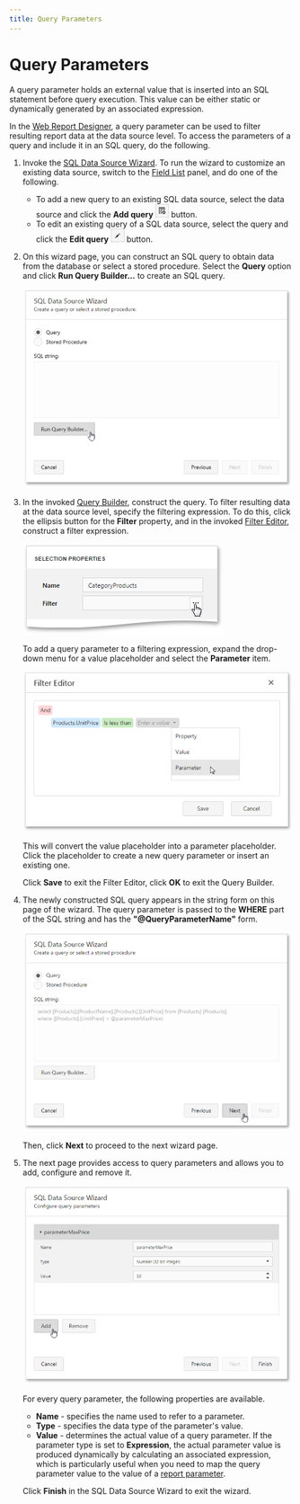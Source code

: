 ```yaml
---
title: Query Parameters
---
```

# Query Parameters
A query parameter holds an external value that is inserted into an SQL statement before query execution. This value can be either static or dynamically generated by an associated expression.

In the [Web Report Designer](../../../../../interface-elements-for-web/articles/report-designer.md), a query parameter can be used to filter resulting report data at the data source level. To access the parameters of a query and include it in an SQL query, do the following.
1. Invoke the [SQL Data Source Wizard](../../../../../interface-elements-for-web/articles/report-designer/wizards/sql-data-source-wizard.md). To run the wizard to customize an existing data source, switch to the [Field List](../../../../../interface-elements-for-web/articles/report-designer/interface-elements/field-list.md) panel, and do one of the following.
	* To add a new query to an existing SQL data source, select the data source and click the **Add query** ![web-report-designer-add-query](../../../../images/Img118474.png) button.
	* To edit an existing query of a SQL data source, select the query and click the **Edit query** ![web-report-designer-edit-query](../../../../images/Img118475.png) button.
2. On this wizard page, you can construct an SQL query to obtain data from the database or select a stored procedure. Select the **Query** option and click **Run Query Builder...** to create an SQL query.
	
	![sql-data-source-wizard-run-query-builder](../../../../images/Img118468.png)
3. In the invoked [Query Builder](../../../../../interface-elements-for-web/articles/report-designer/interface-elements/query-builder.md), construct the query. To filter resulting data at the data source level, specify the filtering expression. To do this, click the ellipsis button for the **Filter** property, and in the invoked [Filter Editor](../../../../../interface-elements-for-web/articles/report-designer/interface-elements/filter-editor.md), construct a filter expression.
	
	![sql-data-source-wizard-filter](../../../../images/Img118470.png)
	
	To add a query parameter to a filtering expression, expand the drop-down menu for a value placeholder and select the **Parameter** item.
	
	![sql-data-source-wizard-filter-editor](../../../../images/Img118471.png)
	
	This will convert the value placeholder into a parameter placeholder. Click the placeholder to create a new query parameter or insert an existing one.
	
	Click **Save** to exit the Filter Editor, click **OK** to exit the Query Builder.
4. The newly constructed SQL query appears in the string form on this page of the wizard. The query parameter is passed to the **WHERE** part of the SQL string and has the **"@QueryParameterName"** form.
	
	![eud-query-parameters-0](../../../../images/Img119674.png)
	
	Then, click **Next** to proceed to the next wizard page.
5. The next page provides access to query parameters and allows you to add, configure and remove it.
	
	![eud-query-parameters-1](../../../../images/Img119675.png)
	
	For every query parameter, the following properties are available.
	* **Name** - specifies the name used to refer to a parameter.
	* **Type** - specifies the data type of the parameter's value.
	* **Value** - determines the actual value of a query parameter. If the parameter type is set to **Expression**, the actual parameter value is produced dynamically by calculating an associated expression, which is particularly useful when you need to map the query parameter value to the value of a [report parameter](../../../../../interface-elements-for-web/articles/report-designer/creating-reports/providing-data/report-parameters.md).
	
	Click **Finish** in the SQL Data Source Wizard to exit the wizard.